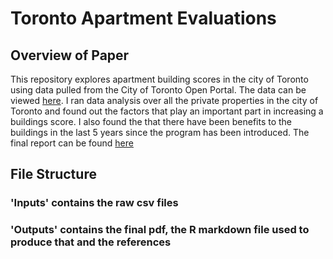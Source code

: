 # Toronto Apartment Evaluations

## Overview of Paper

This repository explores apartment building scores in the city of Toronto using data pulled from the City of Toronto Open Portal. The data can be viewed [here](https://open.toronto.ca/dataset/apartment-building-evaluation/). I ran data analysis over all the private properties in the city of Toronto and found out the factors that play an important part in increasing a buildings score. I also found the that there have been benefits to the buildings in the last 5 years since the program has been introduced. The final report can be found [here](https://github.com/ritvikpuri/Toronto-Apartment-Evaluations/blob/main/outputs/paper/paper.pdf) 

## File Structure

### 'Inputs' contains the raw csv files
### 'Outputs' contains the final pdf, the R markdown file used to produce that and the references